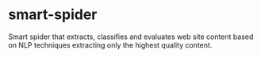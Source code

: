 # smart-spider
Smart spider that extracts, classifies and evaluates web site content based on NLP techniques extracting only the highest quality content.
